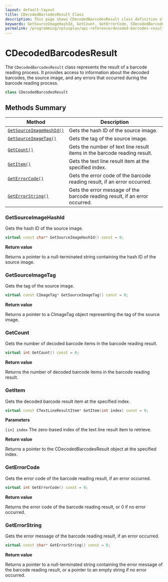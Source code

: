 ```yaml
---
layout: default-layout
title: CDecodedBarcodesResult Class
description: This page shows CDecodedBarcodesResult class definition of Dynamsoft Barcode Reader SDK C++ Edition.
keywords: GetSourceImageHashId, GetCount, GetErrorCode, CDecodedBarcodesResult, api reference
permalink: /programming/cplusplus/api-reference/decoded-barcodes-result.html
---
```

# CDecodedBarcodesResult

The `CDecodedBarcodesResult` class represents the result of a barcode reading process. It provides access to information about the decoded barcodes, the source image, and any errors that occurred during the barcode reading process.

```cpp
class CDecodedBarcodesResult
```

## Methods Summary

| Method               | Description |
|----------------------|-------------|
| [`GetSourceImageHashId()`](#getsourceimagehashid) | Gets the hash ID of the source image. |
| [`GetSourceImageTag()`](#getsourceimagetag) | Gets the tag of the source image. |
| [`GetCount()`](#getcount) | Gets the number of text line result items in the barcode reading result. |
| [`GetItem()`](#getitem) | Gets the text line result item at the specified index. |
| [`GetErrorCode()`](#geterrorcode) | Gets the error code of the barcode reading result, if an error occurred. |
| [`GetErrorString()`](#geterrorstring) | Gets the error message of the barcode reading result, if an error occurred. |

### GetSourceImageHashId

Gets the hash ID of the source image.

```cpp
virtual const char* GetSourceImageHashId() const = 0;
```

**Return value**

Returns a pointer to a null-terminated string containing the hash ID of the source image.

### GetSourceImageTag

Gets the tag of the source image.

```cpp
virtual const CImageTag* GetSourceImageTag() const = 0;
```

**Return value**

Returns a pointer to a CImageTag object representing the tag of the source image.

### GetCount

Gets the number of decoded barcode items in the barcode reading result.

```cpp
virtual int GetCount() const = 0;
```

**Return value**

Returns the number of decoded barcode items in the barcode reading result.

### GetItem

Gets the decoded barcode result item at the specified index.

```cpp
virtual const CTextLineResultItem* GetItem(int index) const = 0;
```

**Parameters**

`[in] index` The zero-based index of the text line result item to retrieve.

**Return value**

Returns a pointer to the CDecodedBarcodesResult object at the specified index.

### GetErrorCode

Gets the error code of the barcode reading result, if an error occurred.

```cpp
virtual int GetErrorCode() const = 0;
```

**Return value**

Returns the error code of the barcode reading result, or 0 if no error occurred.

### GetErrorString

Gets the error message of the barcode reading result, if an error occurred.

```cpp
virtual const char* GetErrorString() const = 0;
```

**Return value**

Returns a pointer to a null-terminated string containing the error message of the barcode reading result, or a pointer to an empty string if no error occurred.
